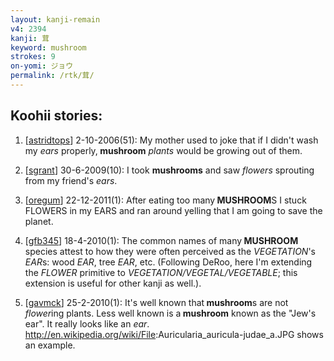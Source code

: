 ```yaml
---
layout: kanji-remain
v4: 2394
kanji: 茸
keyword: mushroom
strokes: 9
on-yomi: ジョウ
permalink: /rtk/茸/
---
```


## Koohii stories: 

1) [<a href="http://kanji.koohii.com/profile/astridtops">astridtops</a>] 2-10-2006(51): My mother used to joke that if I didn&#039;t wash my <em>ears</em> properly,<strong> mushroom</strong> <em>plants</em> would be growing out of them.

2) [<a href="http://kanji.koohii.com/profile/sgrant">sgrant</a>] 30-6-2009(10): I took <strong>mushrooms</strong> and saw <em>flowers</em> sprouting from my friend&#039;s <em>ears</em>.

3) [<a href="http://kanji.koohii.com/profile/oregum">oregum</a>] 22-12-2011(1): After eating too many<strong> MUSHROOM</strong>S I stuck FLOWERS in my EARS and ran around yelling that I am going to save the planet.

4) [<a href="http://kanji.koohii.com/profile/gfb345">gfb345</a>] 18-4-2010(1): The common names of many<strong> MUSHROOM</strong> species attest to how they were often perceived as the <em>VEGETATION</em>&#039;s <em>EAR</em>s: wood <em>EAR</em>, tree <em>EAR</em>, etc. (Following DeRoo, here I&#039;m extending the <em>FLOWER</em> primitive to <em>VEGETATION/VEGETAL/VEGETABLE</em>; this extension is useful for other kanji as well.).

5) [<a href="http://kanji.koohii.com/profile/gavmck">gavmck</a>] 25-2-2010(1): It&#039;s well known that<strong> mushroom</strong>s are not <em>flower</em>ing plants. Less well known is a<strong> mushroom</strong> known as the &quot;Jew&#039;s ear&quot;. It really looks like an <em>ear</em>. <a href="http://en.wikipedia.org/wiki/File">http://en.wikipedia.org/wiki/File</a>:Auricularia_auricula-judae_a.JPG shows an example.

